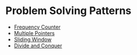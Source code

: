 # Problem Solving Patterns

* [Frequency Counter](frequency-counter.js)
* [Multiple Pointers](multiple-pointers.js)
* [Sliding Window](sliding-window.js)
* [Divide and Conquer](divide-and-conquer.js)
